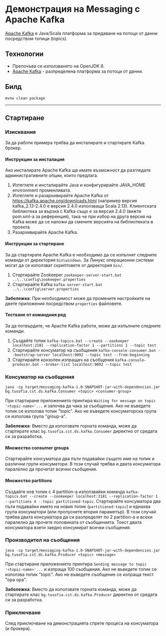 # Демонстрация на Messaging с Apache Kafka

[Apache Kafka](https://en.wikipedia.org/wiki/Apache_Kafka) е Java/Scala платформа за предаване на потоци от данни посредством топици (topics).

## Технологии
- Препочъва се използването на OpenJDK 8.
- [Apache Kafka](https://kafka.apache.org/downloads.html) - разпределена платформа за потоци от данни.

## Билд
```
mvnw clean package
```

---

## Стартиране

### Изисквания
За да работи примера трябва да инсталирате и стартирате Kafka брокер. 

#### Инструкции за инсталация
Ако инсталирате Apache Kafka ще имате възможност да разгледате административните опции, които предлага.
1. Изтеглете и инсталирайте Java и конфигурирайте JAVA_HOME environment променливата. 
1. Изтеглете и разархивирайте Apache Kafka от https://kafka.apache.org/downloads.html (например версия  kafka_2.13-2.4.0 е версия 2.4.0 използваща Scala 2.13). 
   Клиентската библиотека за вързка с Kafka също е за версия 2.4.0 (вижте pom.xml-а за референция), така че при избор на друга версия на Kafka може да се наложи да смените версията на библиотеката в проекта.
1. Разархивирайте Apache Kafka.

#### Инструкции за стартиране
За да стартирате Apache Kafka е необходимо да се изпълнят следните команди от директория `bin\windows`. 
За Линукс операционни системи могат да се използват скриптовете от директория `bin/`.
1. Стартирайте Zookeeper `zookeeper-server-start.bat ..\..\config\zookeeper.properties`
1. Стартирайте Kafka `kafka-server-start.bat ..\..\config\server.properties`

**Забележка**: При необходимост може да промените настройките на двете приложения посредством `properties` файловете.

#### Тестване от командния ред
За да потвърдите, че Apache Kafka работи, може да изпълните следните команди.
1. Създайте топик `kafka-topics.bat --create --zookeeper localhost:2181 --replication-factor 1 --partitions 1 --topic test`
1. Стартирайте консуматор на съобщения `kafka-console-consumer.bat --bootstrap-server localhost:9092 --topic test --from-beginning`
1. Стартирайте конзолен изпращач на съобщения `kafka-console-producer.bat --broker-list localhost:9092 --topic test`

### Консуматор на съобщения
```
java -cp target/messaging-kafka-1.0-SNAPSHOT-jar-with-dependencies.jar bg.tusofia.cst.ds.kafka.Consumer <topic> <consumer-group>
```
При стартиране приложението принтира `Waiting for message on topic '<topic-name>'...` и започва да чака за съобщения. Ако не въведете топик се използва топик "topic". Ако не въведете консуматорска група се използва група "group-a". 

**Забележка**: Вместо да използвате горната команда, може да стартирате клас `bg.tusofia.cst.ds.kafka.Consumer` директно от средата си за разработка.

#### Множество consumer groups
Стартирайте консуматора два пъти подавайки същото име на топик и различни групи консуматори. В този случай трябва и двата консуматора паралелно да прочетат всички съобщения.

#### Множество partitions
Създайте нов топик с 4 partition-a използвайки команда `kafka-topics.bat --create --zookeeper localhost:2181 --replication-factor 1 --partitions 4 --topic partitioned-topic`.
Стартирайте консуматора два пъти подавайки името на новия топик (`partitioned-topic`) и еднаква група консуматори (или пропуснете втория параметър). 
В този случай трябва двата консуматора да си разпределят по 2 partition-а и всеки паралелно да прочете половината от съобщенията. Тоест двата консуматора взети заедно консумират всички съобщения.

### Производител на съобщения
```
java -cp target/messaging-kafka-1.0-SNAPSHOT-jar-with-dependencies.jar bg.tusofia.cst.ds.kafka.Producer <topic> <message>
```
При стартиране приложението принтира `Sending message to topic '<topic-name>'...` и изпраща 100 съобщения. Ако не въведете топик се използва топик "topic". Ако не въведете съобщение се изпраща текст "opa opa". 

**Забележка**: Вместо да използвате горната команда, може да стартирате клас `bg.tusofia.cst.ds.kafka.Producer` директно от средата си за разработка.

### Приключване
След приключване на демонстрацията спрете процеса на консуматора (и брокера).
